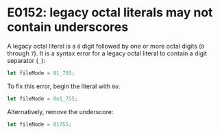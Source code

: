 # E0152: legacy octal literals may not contain underscores

A legacy octal literal is a `0` digit followed by one or more octal digits (`0`
through `7`). It is a syntax error for a legacy octal literal to contain a digit
separator (`_`):

```javascript
let fileMode = 01_755;
```

To fix this error, begin the literal with `0o`:

```javascript
let fileMode = 0o1_755;
```

Alternatively, remove the underscore:

```javascript
let fileMode = 01755;
```
